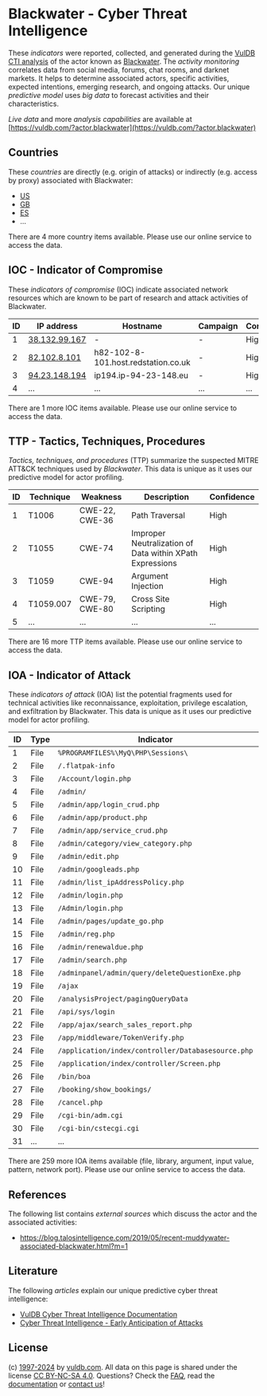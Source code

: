 # Blackwater - Cyber Threat Intelligence

These _indicators_ were reported, collected, and generated during the [VulDB CTI analysis](https://vuldb.com/?kb.cti) of the actor known as [Blackwater](https://vuldb.com/?actor.blackwater). The _activity monitoring_ correlates data from social media, forums, chat rooms, and darknet markets. It helps to determine associated actors, specific activities, expected intentions, emerging research, and ongoing attacks. Our unique _predictive model_ uses _big data_ to forecast activities and their characteristics.

_Live data_ and more _analysis capabilities_ are available at [https://vuldb.com/?actor.blackwater](https://vuldb.com/?actor.blackwater)

## Countries

These _countries_ are directly (e.g. origin of attacks) or indirectly (e.g. access by proxy) associated with Blackwater:

* [US](https://vuldb.com/?country.us)
* [GB](https://vuldb.com/?country.gb)
* [ES](https://vuldb.com/?country.es)
* ...

There are 4 more country items available. Please use our online service to access the data.

## IOC - Indicator of Compromise

These _indicators of compromise_ (IOC) indicate associated network resources which are known to be part of research and attack activities of Blackwater.

ID | IP address | Hostname | Campaign | Confidence
-- | ---------- | -------- | -------- | ----------
1 | [38.132.99.167](https://vuldb.com/?ip.38.132.99.167) | - | - | High
2 | [82.102.8.101](https://vuldb.com/?ip.82.102.8.101) | h82-102-8-101.host.redstation.co.uk | - | High
3 | [94.23.148.194](https://vuldb.com/?ip.94.23.148.194) | ip194.ip-94-23-148.eu | - | High
4 | ... | ... | ... | ...

There are 1 more IOC items available. Please use our online service to access the data.

## TTP - Tactics, Techniques, Procedures

_Tactics, techniques, and procedures_ (TTP) summarize the suspected MITRE ATT&CK techniques used by _Blackwater_. This data is unique as it uses our predictive model for actor profiling.

ID | Technique | Weakness | Description | Confidence
-- | --------- | -------- | ----------- | ----------
1 | T1006 | CWE-22, CWE-36 | Path Traversal | High
2 | T1055 | CWE-74 | Improper Neutralization of Data within XPath Expressions | High
3 | T1059 | CWE-94 | Argument Injection | High
4 | T1059.007 | CWE-79, CWE-80 | Cross Site Scripting | High
5 | ... | ... | ... | ...

There are 16 more TTP items available. Please use our online service to access the data.

## IOA - Indicator of Attack

These _indicators of attack_ (IOA) list the potential fragments used for technical activities like reconnaissance, exploitation, privilege escalation, and exfiltration by Blackwater. This data is unique as it uses our predictive model for actor profiling.

ID | Type | Indicator | Confidence
-- | ---- | --------- | ----------
1 | File | `%PROGRAMFILES%\MyQ\PHP\Sessions\` | High
2 | File | `/.flatpak-info` | High
3 | File | `/Account/login.php` | High
4 | File | `/admin/` | Low
5 | File | `/admin/app/login_crud.php` | High
6 | File | `/admin/app/product.php` | High
7 | File | `/admin/app/service_crud.php` | High
8 | File | `/admin/category/view_category.php` | High
9 | File | `/admin/edit.php` | High
10 | File | `/admin/googleads.php` | High
11 | File | `/admin/list_ipAddressPolicy.php` | High
12 | File | `/admin/login.php` | High
13 | File | `/Admin/login.php` | High
14 | File | `/admin/pages/update_go.php` | High
15 | File | `/admin/reg.php` | High
16 | File | `/admin/renewaldue.php` | High
17 | File | `/admin/search.php` | High
18 | File | `/adminpanel/admin/query/deleteQuestionExe.php` | High
19 | File | `/ajax` | Low
20 | File | `/analysisProject/pagingQueryData` | High
21 | File | `/api/sys/login` | High
22 | File | `/app/ajax/search_sales_report.php` | High
23 | File | `/app/middleware/TokenVerify.php` | High
24 | File | `/application/index/controller/Databasesource.php` | High
25 | File | `/application/index/controller/Screen.php` | High
26 | File | `/bin/boa` | Medium
27 | File | `/booking/show_bookings/` | High
28 | File | `/cancel.php` | Medium
29 | File | `/cgi-bin/adm.cgi` | High
30 | File | `/cgi-bin/cstecgi.cgi` | High
31 | ... | ... | ...

There are 259 more IOA items available (file, library, argument, input value, pattern, network port). Please use our online service to access the data.

## References

The following list contains _external sources_ which discuss the actor and the associated activities:

* https://blog.talosintelligence.com/2019/05/recent-muddywater-associated-blackwater.html?m=1

## Literature

The following _articles_ explain our unique predictive cyber threat intelligence:

* [VulDB Cyber Threat Intelligence Documentation](https://vuldb.com/?kb.cti)
* [Cyber Threat Intelligence - Early Anticipation of Attacks](https://www.scip.ch/en/?labs.20201022)

## License

(c) [1997-2024](https://vuldb.com/?kb.changelog) by [vuldb.com](https://vuldb.com/?kb.about). All data on this page is shared under the license [CC BY-NC-SA 4.0](https://creativecommons.org/licenses/by-nc-sa/4.0/). Questions? Check the [FAQ](https://vuldb.com/?kb.faq), read the [documentation](https://vuldb.com/?kb) or [contact us](https://vuldb.com/?contact)!
